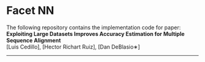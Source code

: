 # Facet NN

The following repository contains the implementation code for paper: <br>
__Exploiting Large Datasets Improves Accuracy Estimation for Multiple Sequence Alignment__ <br>
[Luis Cedillo], [Hector Richart Ruiz], [Dan DeBlasio∗] <br>

___
